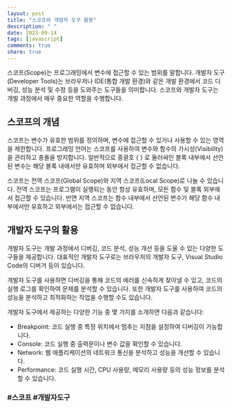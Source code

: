 ```yaml
---
layout: post
title: "스코프와 개발자 도구 활용"
description: " "
date: 2023-09-14
tags: [javascript]
comments: true
share: true
---
```


스코프(Scope)는 프로그래밍에서 변수에 접근할 수 있는 범위를 말합니다. 개발자 도구(Developer Tools)는 브라우저나 IDE(통합 개발 환경)와 같은 개발 환경에서 코드 디버깅, 성능 분석 및 수정 등을 도와주는 도구들을 의미합니다. 스코프와 개발자 도구는 개발 과정에서 매우 중요한 역할을 수행합니다.

## 스코프의 개념

스코프는 변수가 유효한 범위를 정의하며, 변수에 접근할 수 있거나 사용할 수 있는 영역을 제한합니다. 프로그래밍 언어는 스코프를 사용하여 변수와 함수의 가시성(Visibility)을 관리하고 충돌을 방지합니다. 일반적으로 중괄호 { } 로 둘러싸인 블록 내부에서 선언된 변수는 해당 블록 내에서만 유효하며 외부에서 접근할 수 없습니다.

스코프는 전역 스코프(Global Scope)와 지역 스코프(Local Scope)로 나눌 수 있습니다. 전역 스코프는 프로그램이 실행되는 동안 항상 유효하며, 모든 함수 및 블록 외부에서 접근할 수 있습니다. 반면 지역 스코프는 함수 내부에서 선언된 변수가 해당 함수 내부에서만 유효하고 외부에서는 접근할 수 없습니다.

## 개발자 도구의 활용

개발자 도구는 개발 과정에서 디버깅, 코드 분석, 성능 개선 등을 도울 수 있는 다양한 도구들을 제공합니다. 대표적인 개발자 도구로는 브라우저의 개발자 도구, Visual Studio Code의 디버거 등이 있습니다.

개발자 도구를 사용하면 디버깅을 통해 코드의 에러를 신속하게 찾아낼 수 있고, 코드의 실행 로그를 확인하여 문제를 분석할 수 있습니다. 또한 개발자 도구를 사용하여 코드의 성능을 분석하고 최적화하는 작업을 수행할 수도 있습니다.

개발자 도구에서 제공하는 다양한 기능 중 몇 가지를 소개하면 다음과 같습니다:
- Breakpoint: 코드 실행 중 특정 위치에서 멈추는 지점을 설정하여 디버깅이 가능합니다.
- Console: 코드 실행 중 출력문이나 변수 값을 확인할 수 있습니다.
- Network: 웹 애플리케이션의 네트워크 통신을 분석하고 성능을 개선할 수 있습니다.
- Performance: 코드 실행 시간, CPU 사용량, 메모리 사용량 등의 성능 정보를 분석할 수 있습니다.

### #스코프 #개발자도구